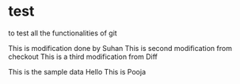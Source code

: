 # test
to test all the functionalities of git

This is modification done by Suhan
This is second modification from checkout
This is a third modification from Diff

This is the sample data
Hello
This is Pooja

